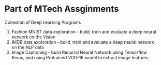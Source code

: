 # Part of MTech Assginments
Collection of Deep Learning Programs
1. Fashion MNIST data exploration - build, train and evaluate a deep neural network on the Vision
2. IMDB data exploration - build, train and evaluate a deep neural network on the NLP data
3. Image Captioning - build Recurral Neural Network using Tensorflow Keras, and using Pretrained VGG-16	model to extract image features
